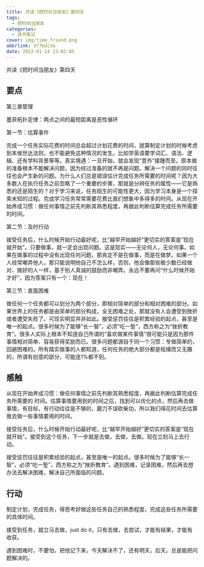 ```yaml
---
title: 共读《把时间当朋友》第四天
tags:
  - 把时间当朋友
categories:
  - 读书笔记
cover: img/time_friend.png
abbrlink: d77bdc3a
date: 2022-01-14 23:02:05
---
```


共读《把时间当朋友》第四天

## 要点

第三章管理

墨菲拓扑定律：两点之间的最短距离是恶性循环



第一节：估算事件

完成一个任务实际花费的时间总会超过计划花费的时间，就算制定计划的时候考虑到本侯世达法则，也不能避免这种情况的发生。比如学英语要学词汇、语法、逻辑、还有学科背景等等。真实境遇：一旦开始，就会发现“意外”接踵而至。原本做的准备根本不能解决问题，因为经过准备的就不再是问题。解决一个问题的同时往往也会产生新的问题。为什么人们总是错误估计完成任务所需要的时间呢？因为大多数人在执行任务之前忽略了一个重要的步骤，那就是分辨任务的属性——它是熟悉的还是陌生的？对于学习来说，任务陌生的可能性更大，因为学习本身是一个探索未知的过程。完成学习任务常常需要花费比我们想象中多得多的时间。从现在开始养成习惯：做任何事情之前先判断其熟悉程度，再据此判断估算完成任务所需要的时间。



第二节：及时行动

接受任务后，什么时候开始行动最好呢，比“越早开始越好”更切实的答案是“现在就开始”。只要做事，就一定会出现问题。这是现实——无论何人，无论何事。如果在做事的过程中没有出现任何问题，那肯定不是在做事，而是在做梦。如果一个人经常嘲弄他人，那只能说明他自己不怎么样，否则，他会像那些极少数已经做对、做好的人一样，基于别人真诚的鼓励而非嘲弄。永远不要再问“什么时候开始才好”，因为答案只有一个：现在！



第三节：直面困难

做任何一个任务都可以划分为两个部分，即相对简单的部分和相对困难的部分。如果世界上的任务都是由简单的部分构成，全无困难之处，那就没有人会遭受到挫折或者遭受失败了。可现实明显并非如此。接受惩罚往往是积累经验的起点，甚至是唯一的起点。很多时候为了能够“长一智”，必须“吃一堑”，西方称之为“挫折教育”。很多人实际上根本不知道自己所谓的“喜欢做某件事情”很可能只是因为那件事情相对简单、容易获得奖励而已。很多问题都源自于同一个习惯：专做简单的，回避困难的。所有踏实做事的人都知道，任何任务的绝大部分都是枯燥而又无趣的，所谓有创意的部分，可能连1%都不到。



## 感触

从现在开始养成习惯：做任何事情之前先判断其熟悉程度，再据此判断估算完成任务所需要的 时间。估算事情要用到的时间之后，找到可以优化的点，然后再去做事情，有目标，有行动往往是不够的，磨刀不误砍柴功，所以我们得花时间去估算我去做一些事情要用的时间。



接受任务后，什么时候开始行动最好呢，比“越早开始越好”更切实的答案是“现在就开始”。接受到这个任务，下一步就是去做，去做，去做。现在立刻马上去行动。



接受惩罚往往是积累经验的起点，甚至是唯一的起点。很多时候为了能够“长一智”，必须“吃一堑”，西方称之为“挫折教育”。遇到困难，记录困难，然后再去想办法去解决困难，解决自己所面临的问题。

## 行动

制定计划，完成任务，得思考好做这些任务自己的熟悉程度，完成这些任务所需要的具体时间。

接受到任务，就立马去做，just do it，只有去做，去尝试，才能有结果，才能有收获。

遇到困难时，不要怕，把他记下来，今天解决不了，还有明天，后天。总是能把问题解决的。